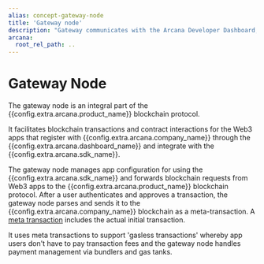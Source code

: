 ```yaml
---
alias: concept-gateway-node
title: 'Gateway node'
description: "Gateway communicates with the Arcana Developer Dashboard, the ADKG subsystem and the blockchain. Developers don't interact with it directly."
arcana:
  root_rel_path: ..
---
```


# Gateway Node

The gateway node is an integral part of the {{config.extra.arcana.product_name}} blockchain protocol. 

It facilitates blockchain transactions and contract interactions for the Web3 apps that register with {{config.extra.arcana.company_name}} through the {{config.extra.arcana.dashboard_name}} and integrate with the {{config.extra.arcana.sdk_name}}. 

The gateway node manages app configuration for using the {{config.extra.arcana.sdk_name}} and forwards blockchain requests from Web3 apps to the {{config.extra.arcana.product_name}} blockchain protocol. After a user authenticates and approves a transaction, the gateway node parses and sends it to the {{config.extra.arcana.company_name}} blockchain as a meta-transaction. A [meta transaction](http://www.arcana.network/blog/a-quick-guide-to-understand-meta-transactions) includes the actual initial transaction.

It uses meta transactions to support 'gasless transactions' whereby app users don't have to pay transaction fees and the gateway node handles payment management via bundlers and gas tanks.

